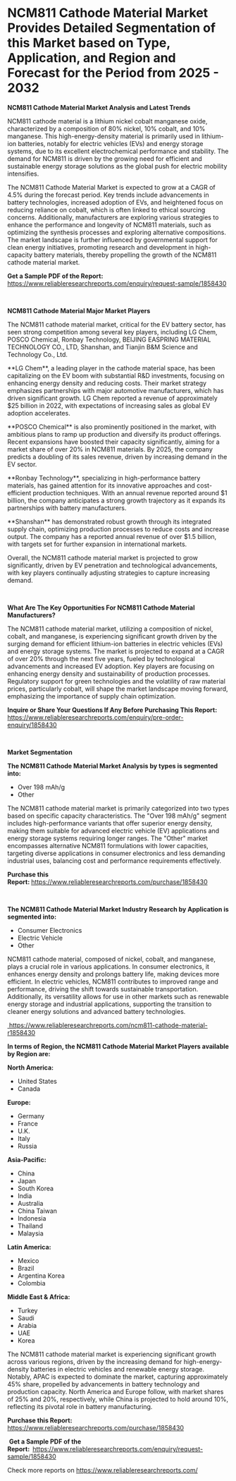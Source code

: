 <p><h1>NCM811 Cathode Material Market Provides Detailed Segmentation of this Market based on Type, Application, and Region and Forecast for the Period from 2025 - 2032</h1></p><p><strong>NCM811 Cathode Material Market Analysis and Latest Trends</strong></p>
<p><p>NCM811 cathode material is a lithium nickel cobalt manganese oxide, characterized by a composition of 80% nickel, 10% cobalt, and 10% manganese. This high-energy-density material is primarily used in lithium-ion batteries, notably for electric vehicles (EVs) and energy storage systems, due to its excellent electrochemical performance and stability. The demand for NCM811 is driven by the growing need for efficient and sustainable energy storage solutions as the global push for electric mobility intensifies.</p><p>The NCM811 Cathode Material Market is expected to grow at a CAGR of 4.5% during the forecast period. Key trends include advancements in battery technologies, increased adoption of EVs, and heightened focus on reducing reliance on cobalt, which is often linked to ethical sourcing concerns. Additionally, manufacturers are exploring various strategies to enhance the performance and longevity of NCM811 materials, such as optimizing the synthesis processes and exploring alternative compositions. The market landscape is further influenced by governmental support for clean energy initiatives, promoting research and development in high-capacity battery materials, thereby propelling the growth of the NCM811 cathode material market.</p></p>
<p><strong>Get a Sample PDF of the Report:&nbsp;</strong> <a href="https://www.reliableresearchreports.com/enquiry/request-sample/1858430?utm_campaign=2957&utm_medium=2&utm_source=Github&utm_content=ia&utm_term=03042025&utm_id=ncm811-cathode-material">https://www.reliableresearchreports.com/enquiry/request-sample/1858430</a></p>
<p>&nbsp;</p>
<p><strong>NCM811 Cathode Material Major Market Players</strong></p>
<p><p>The NCM811 cathode material market, critical for the EV battery sector, has seen strong competition among several key players, including LG Chem, POSCO Chemical, Ronbay Technology, BEIJING EASPRING MATERIAL TECHNOLOGY CO., LTD, Shanshan, and Tianjin B&M Science and Technology Co., Ltd.</p><p>**LG Chem**, a leading player in the cathode material space, has been capitalizing on the EV boom with substantial R&D investments, focusing on enhancing energy density and reducing costs. Their market strategy emphasizes partnerships with major automotive manufacturers, which has driven significant growth. LG Chem reported a revenue of approximately $25 billion in 2022, with expectations of increasing sales as global EV adoption accelerates.</p><p>**POSCO Chemical** is also prominently positioned in the market, with ambitious plans to ramp up production and diversify its product offerings. Recent expansions have boosted their capacity significantly, aiming for a market share of over 20% in NCM811 materials. By 2025, the company predicts a doubling of its sales revenue, driven by increasing demand in the EV sector.</p><p>**Ronbay Technology**, specializing in high-performance battery materials, has gained attention for its innovative approaches and cost-efficient production techniques. With an annual revenue reported around $1 billion, the company anticipates a strong growth trajectory as it expands its partnerships with battery manufacturers.</p><p>**Shanshan** has demonstrated robust growth through its integrated supply chain, optimizing production processes to reduce costs and increase output. The company has a reported annual revenue of over $1.5 billion, with targets set for further expansion in international markets.</p><p>Overall, the NCM811 cathode material market is projected to grow significantly, driven by EV penetration and technological advancements, with key players continually adjusting strategies to capture increasing demand.</p></p>
<p>&nbsp;</p>
<p><strong>What Are The Key Opportunities For NCM811 Cathode Material Manufacturers?</strong></p>
<p><p>The NCM811 cathode material market, utilizing a composition of nickel, cobalt, and manganese, is experiencing significant growth driven by the surging demand for efficient lithium-ion batteries in electric vehicles (EVs) and energy storage systems. The market is projected to expand at a CAGR of over 20% through the next five years, fueled by technological advancements and increased EV adoption. Key players are focusing on enhancing energy density and sustainability of production processes. Regulatory support for green technologies and the volatility of raw material prices, particularly cobalt, will shape the market landscape moving forward, emphasizing the importance of supply chain optimization.</p></p>
<p><strong>Inquire or Share Your Questions If Any Before Purchasing This Report:</strong> <a href="https://www.reliableresearchreports.com/enquiry/pre-order-enquiry/1858430?utm_campaign=2957&utm_medium=2&utm_source=Github&utm_content=ia&utm_term=03042025&utm_id=ncm811-cathode-material">https://www.reliableresearchreports.com/enquiry/pre-order-enquiry/1858430</a></p>
<p>&nbsp;</p>
<p><strong>Market Segmentation</strong></p>
<p><strong>The NCM811 Cathode Material Market Analysis by types is segmented into:</strong></p>
<p><ul><li>Over 198 mAh/g</li><li>Other</li></ul></p>
<p><p>The NCM811 cathode material market is primarily categorized into two types based on specific capacity characteristics. The "Over 198 mAh/g" segment includes high-performance variants that offer superior energy density, making them suitable for advanced electric vehicle (EV) applications and energy storage systems requiring longer ranges. The "Other" market encompasses alternative NCM811 formulations with lower capacities, targeting diverse applications in consumer electronics and less demanding industrial uses, balancing cost and performance requirements effectively.</p></p>
<p><strong>Purchase this Report:&nbsp;</strong><a href="https://www.reliableresearchreports.com/purchase/1858430?utm_campaign=2957&utm_medium=2&utm_source=Github&utm_content=ia&utm_term=03042025&utm_id=ncm811-cathode-material">https://www.reliableresearchreports.com/purchase/1858430</a></p>
<p>&nbsp;</p>
<p><strong>The NCM811 Cathode Material Market Industry Research by Application is segmented into:</strong></p>
<p><ul><li>Consumer Electronics</li><li>Electric Vehicle</li><li>Other</li></ul></p>
<p><p>NCM811 cathode material, composed of nickel, cobalt, and manganese, plays a crucial role in various applications. In consumer electronics, it enhances energy density and prolongs battery life, making devices more efficient. In electric vehicles, NCM811 contributes to improved range and performance, driving the shift towards sustainable transportation. Additionally, its versatility allows for use in other markets such as renewable energy storage and industrial applications, supporting the transition to cleaner energy solutions and advanced battery technologies.</p></p>
<p><a href="https://www.reliableresearchreports.com/ncm811-cathode-material-r1858430?utm_campaign=2957&utm_medium=2&utm_source=Github&utm_content=ia&utm_term=03042025&utm_id=ncm811-cathode-material">&nbsp;https://www.reliableresearchreports.com/ncm811-cathode-material-r1858430</a></p>
<p><strong>In terms of Region, the NCM811 Cathode Material Market Players available by Region are:</strong></p>
<p>
    <p> <strong> North America: </strong>
        <ul>
            <li>United States</li>
            <li>Canada</li>
        </ul>
        </p> 
    <p> <strong> Europe: </strong>
        <ul>
            <li>Germany</li>
            <li>France</li>
            <li>U.K.</li>
            <li>Italy</li>
            <li>Russia</li>
        </ul>
        </p> 
    <p> <strong> Asia-Pacific: </strong>
        <ul>
            <li>China</li>
            <li>Japan</li>
            <li>South Korea</li>
            <li>India</li>
            <li>Australia</li>
            <li>China Taiwan</li>
            <li>Indonesia</li>
            <li>Thailand</li>
            <li>Malaysia</li>
        </ul>
        </p> 
    <p> <strong> Latin America: </strong>
        <ul>
            <li>Mexico</li>
            <li>Brazil</li>
            <li>Argentina Korea</li>
            <li>Colombia</li>
        </ul>
        </p> 
    <p> <strong> Middle East & Africa: </strong>
        <ul>
            <li>Turkey</li>
            <li>Saudi</li>
            <li>Arabia</li>
            <li>UAE</li>
            <li>Korea</li>
        </ul>
    </p>
    </p>
<p><p>The NCM811 cathode material market is experiencing significant growth across various regions, driven by the increasing demand for high-energy-density batteries in electric vehicles and renewable energy storage. Notably, APAC is expected to dominate the market, capturing approximately 45% share, propelled by advancements in battery technology and production capacity. North America and Europe follow, with market shares of 25% and 20%, respectively, while China is projected to hold around 10%, reflecting its pivotal role in battery manufacturing.</p></p>
<p><strong>Purchase this Report: </strong><a href="https://www.reliableresearchreports.com/purchase/1858430?utm_campaign=2957&utm_medium=2&utm_source=Github&utm_content=ia&utm_term=03042025&utm_id=ncm811-cathode-material">https://www.reliableresearchreports.com/purchase/1858430</a></p>
<p>&nbsp;<strong>Get a Sample PDF of the Report:&nbsp;&nbsp;</strong><a href="https://www.reliableresearchreports.com/enquiry/request-sample/1858430?utm_campaign=2957&utm_medium=2&utm_source=Github&utm_content=ia&utm_term=03042025&utm_id=ncm811-cathode-material">https://www.reliableresearchreports.com/enquiry/request-sample/1858430</a></p>
<p><strong></strong></p>
<p>Check more reports on <a href="https://www.reliableresearchreports.com/?utm_campaign=2957&utm_medium=2&utm_source=Github&utm_content=ia&utm_term=03042025&utm_id=ncm811-cathode-material">https://www.reliableresearchreports.com/</a></p>